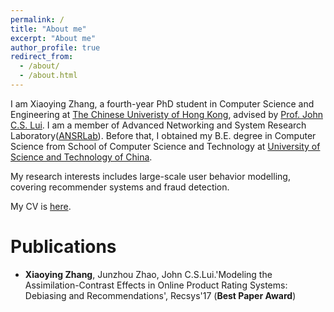 ```yaml
---
permalink: /
title: "About me"
excerpt: "About me"
author_profile: true
redirect_from: 
  - /about/
  - /about.html
---
```

I am Xiaoying Zhang, a fourth-year PhD student in Computer Science and Engineering at [The Chinese Univeristy of Hong Kong](http://www.cuhk.edu.hk/english/index.html), advised by [Prof. John C.S. Lui](http://www.cse.cuhk.edu.hk/~cslui/). I am a member of Advanced Networking and System Research Laboratory([ANSRLab](http://ansrlab.cse.cuhk.edu.hk/)). Before that, I obtained my B.E. degree in Computer Science from School of Computer Science and Technology at [University of Science and Technology of China](https://www.ustc.edu.cn/).


My research interests includes large-scale user behavior modelling, covering recommender systems and fraud detection.

My CV is [here](https://xiaoyinggit.github.io/files/resume.pdf).

# Publications
 + **Xiaoying Zhang**, Junzhou Zhao, John C.S.Lui.'Modeling the Assimilation-Contrast Effects in Online Product
Rating Systems: Debiasing and Recommendations', Recsys'17 (**Best Paper Award**)
